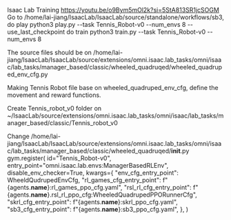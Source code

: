 Isaac Lab Training
https://youtu.be/o9Bym5mOl2k?si=5StA813SR1jcSOGM
Go to /home/lai-jiang/IsaacLab/IsaacLab/source/standalone/workflows/sb3, 
do play
python3 play.py --task Tennis_Robot-v0 --num_envs 8 --use_last_checkpoint
do train
python3 train.py --task Tennis_Robot-v0 --num_envs 8

The source files should be on /home/lai-jiang/IsaacLab/IsaacLab/source/extensions/omni.isaac.lab_tasks/omni/isaac/lab_tasks/manager_based/classic/wheeled_quadruqed/wheeled_quadruped_env_cfg.py

Making Tennis Robot file base on wheeled_quadruped_env_cfg, define the movement and reward functions.

Create Tennis_robot_v0 folder on ~/IsaacLab/source/extensions/omni.isaac.lab_tasks/omni/isaac/lab_tasks/manager_based/classic/Tennis_robot_v0

Change /home/lai-jiang/IsaacLab/IsaacLab/source/extensions/omni.isaac.lab_tasks/omni/isaac/lab_tasks/manager_based/classic/wheeled_quadruqed/__init__.py 
gym.register(
    id="Tennis_Robot-v0",
    entry_point="omni.isaac.lab.envs:ManagerBasedRLEnv",
    disable_env_checker=True,
    kwargs={
        "env_cfg_entry_point": WheeldQudrupedEnvCfg,
        "rl_games_cfg_entry_point": f"{agents.__name__}:rl_games_ppo_cfg.yaml",
        "rsl_rl_cfg_entry_point": f"{agents.__name__}.rsl_rl_ppo_cfg:WheeledQuadrupedPPORunnerCfg",
        "skrl_cfg_entry_point": f"{agents.__name__}:skrl_ppo_cfg.yaml",
        "sb3_cfg_entry_point": f"{agents.__name__}:sb3_ppo_cfg.yaml",
    },
)
